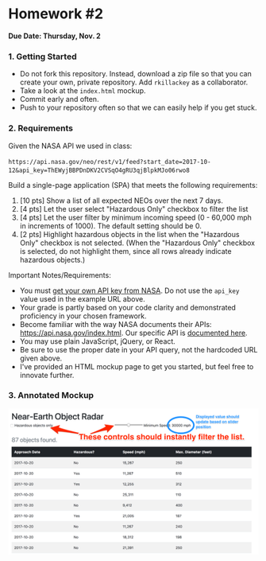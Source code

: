 # Homework #2

**Due Date:  Thursday, Nov. 2**

### 1. Getting Started

* Do not fork this repository.  Instead, download a zip file so that you can create your own, private repository. Add `rkillackey` as a collaborator.
* Take a look at the `index.html` mockup.
* Commit early and often.
* Push to your repository often so that we can easily help if you get stuck.

### 2. Requirements

Given the NASA API we used in class:

`https://api.nasa.gov/neo/rest/v1/feed?start_date=2017-10-12&api_key=ThEWyjBBPDnDKV2CVSqO4gRU3qjBlpkMJo06rwo8`

Build a single-page application (SPA) that meets the following requirements:

1. [10 pts] Show a list of all expected NEOs over the next 7 days.
2. [4 pts] Let the user select "Hazardous Only" checkbox to filter the list
3. [4 pts] Let the user filter by minimum incoming speed (0 - 60,000 mph in increments of 1000).  The default setting should be 0.
3. [2 pts] Highlight hazardous objects in the list when the "Hazardous Only" checkbox is not selected.  (When the "Hazardous Only" checkbox is selected, do not highlight them, since all rows already indicate hazardous objects.)

Important Notes/Requirements:

* You must [get your own API key from NASA](https://api.nasa.gov/api.html).  Do not use the `api_key` value used in the example URL above.
* Your grade is partly based on your code clarity and demonstrated proficiency in your chosen framework.
* Become familiar with the way NASA documents their APIs: https://api.nasa.gov/index.html.  Our specific API is [documented here](https://api.nasa.gov/api.html#NeoWS).
* You may use plain JavaScript, jQuery, or React.
* Be sure to use the proper date in your API query, not the hardcoded URL given above.
* I've provided an HTML mockup page to get you started, but feel free
to innovate further.

### 3. Annotated Mockup


<kbd>
<img src="mockup.png">
</kbd>
